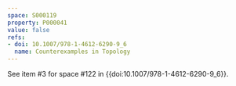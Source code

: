 ```yaml
---
space: S000119
property: P000041
value: false
refs:
- doi: 10.1007/978-1-4612-6290-9_6
  name: Counterexamples in Topology
---
```


See item #3 for space #122 in {{doi:10.1007/978-1-4612-6290-9_6}}.
